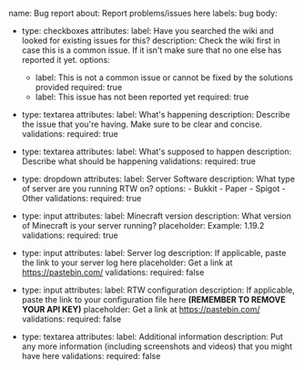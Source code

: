 name: Bug report
about: Report problems/issues here
labels: bug
body:
- type: checkboxes
  attributes:
    label: Have you searched the wiki and looked for existing issues for this?
    description: Check the wiki first in case this is a common issue. If it isn't make sure that no one else has reported it yet.
    options:
    -  label: This is not a common issue or cannot be fixed by the solutions provided
       required: true
    -  label: This issue has not been reported yet
       required: true

- type: textarea
  attributes:
    label: What's happening
    description: Describe the issue that you're having. Make sure to be clear and concise.
  validations:
    required: true

- type: textarea
  attributes:
    label: What's supposed to happen
    description: Describe what should be happening
  validations:
    required: true

- type: dropdown
  attributes:
    label: Server Software
    description: What type of server are you running RTW on?
    options:
      - Bukkit
      - Paper
      - Spigot
      - Other
  validations:
    required: true

- type: input
  attributes:
    label: Minecraft version
    description: What version of Minecraft is your server running?
    placeholder: Example: 1.19.2
  validations:
    required: true

- type: input
  attributes:
    label: Server log
    description: If applicable, paste the link to your server log here
    placeholder: Get a link at https://pastebin.com/
  validations:
    required: false

- type: input
  attributes:
    label: RTW configuration
    description: If applicable, paste the link to your configuration file here **(REMEMBER TO REMOVE YOUR API KEY)**
    placeholder: Get a link at https://pastebin.com/
  validations:
    required: false

- type: textarea
  attributes:
    label: Additional information
    description: Put any more information (including screenshots and videos) that you might have here
  validations:
    required: false
